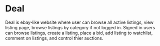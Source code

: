 # Deal
Deal is ebay-like website where user can browse all active listings, view listing page, browse listings by category if not logged in.
Signed in users can browse listings, create a listing, place a bid, add listing to watchlist, comment on listings, and control thier auctions.
